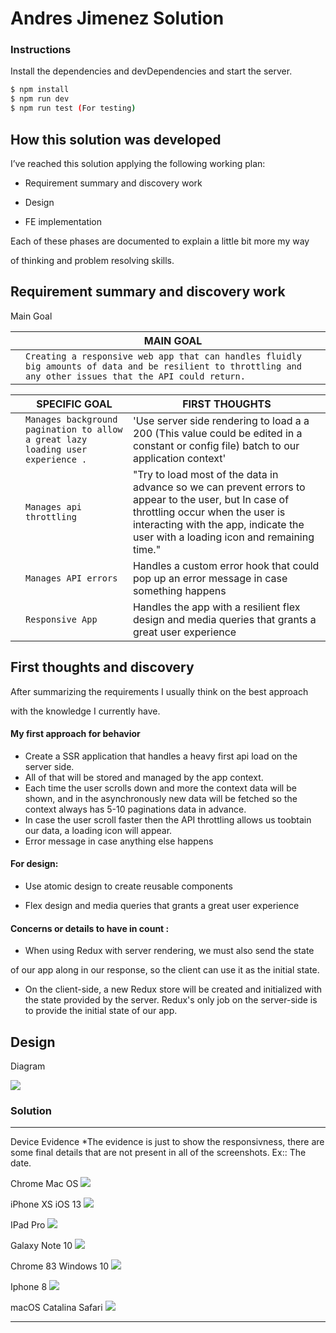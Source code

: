 
# Andres Jimenez Solution

### Instructions


Install the dependencies and devDependencies and start the server.

```sh
$ npm install 
$ npm run dev
$ npm run test (For testing)
```
## How this solution was developed

I’ve reached this solution applying the following working plan:

  

- Requirement summary and discovery work

- Design

- FE implementation

  

Each of these phases are documented to explain a little bit more my way

of thinking and problem resolving skills.


## Requirement summary and discovery work


Main Goal

  
|                |MAIN GOAL                          |  
|----------------|-------------------------------|
||`Creating a responsive web app that can handles fluidly big amounts of data and be resilient to throttling and any other issues that the API could return.`            |



|                |SPECIFIC GOAL                          |FIRST THOUGHTS                       |
|----------------|-------------------------------|-----------------------------|
||`Manages background pagination to allow a great lazy loading user experience .`            |'Use server side rendering to load a a 200 (This value could be edited in a constant or config file) batch to our application context'            |
|          |`Manages api throttling`            |"Try to load most of the data in advance so we can prevent errors to appear to the user, but In case of throttling occur when the user is interacting with the app, indicate the user with a loading icon and remaining time."            |
|         |`Manages API errors`|Handles a custom error hook that could pop up an error message in case something happens|
|         |`Responsive App`|Handles the app with a resilient flex design and media queries that grants a great user experience


##  First thoughts and discovery

  
After summarizing the requirements I usually think on the best approach

with the knowledge I currently have.


  

#### My first approach for behavior

  

 - Create a SSR application that handles a heavy first api load on the
    server side.   
  - All of that will be stored and managed by the app
    context. 
  - Each time the user scrolls down and more the context data
    will be shown, and in the asynchronously new data will be fetched so
    the context always has 5-10 paginations data in advance.  
  - In case the user scroll faster then the API throttling allows us toobtain
    our data, a loading icon will appear.    
   - Error message in case  anything else happens

#### For design:

  

- Use atomic design to create reusable components

- Flex design and media queries that grants a great user experience

#### Concerns or details to have in count :

  

- When using Redux with server rendering, we must also send the state

of our app along in our response, so the client can use it as the initial state.

- On the client-side, a new Redux store will be created and initialized with the state provided by the server. Redux's only job on the server-side is to provide the initial state of our app.

## Design 
Diagram

![](./ReadmeImages/peel.svg)

### Solution

----------------------- --------------------------------------------------------------------------------------------

Device Evidence 
*The evidence is just to show the responsivness, there are some final details that are not present in all of the screenshots. Ex:: The date.

Chrome Mac OS ![](./ReadmeImages/6D22F32F-D731-4879-AB0E-1FDD8EE5C751.png)

iPhone XS iOS 13 ![](./ReadmeImages/1A19E523-7010-47CD-9460-CC3E07109EB2.png)

IPad Pro ![](./ReadmeImages/CBC4475B-0790-43B7-9006-E706B523EA91.png)

Galaxy Note 10 ![](./ReadmeImages/E1E5622E-A24B-4296-A6BD-24E1CA917C4A.png)

Chrome 83 Windows 10 ![](./ReadmeImages/F52785AA-7B6E-44C5-8E40-5D8B8A4D8C8D.png)

Iphone 8 ![](./ReadmeImages/8954A7EE-CA48-4F1E-8A36-123C93D2A4F0.png)

macOS Catalina Safari ![](./ReadmeImages/F674E659-70C6-4D16-8F4B-9517D5E98EE0.png)

----------------------- --------------------------------------------------------------------------------------------